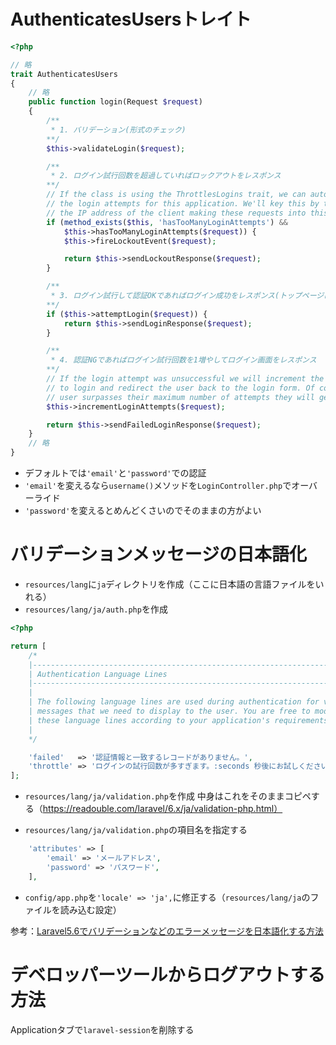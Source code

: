 # AuthenticatesUsersトレイト

```php
<?php

// 略
trait AuthenticatesUsers
{
    // 略
    public function login(Request $request)
    {
        /**
         * 1. バリデーション(形式のチェック)
        **/
        $this->validateLogin($request);

        /**
         * 2. ログイン試行回数を超過していればロックアウトをレスポンス
        **/
        // If the class is using the ThrottlesLogins trait, we can automatically throttle
        // the login attempts for this application. We'll key this by the username and
        // the IP address of the client making these requests into this application.
        if (method_exists($this, 'hasTooManyLoginAttempts') &&
            $this->hasTooManyLoginAttempts($request)) {
            $this->fireLockoutEvent($request);

            return $this->sendLockoutResponse($request);
        }

        /**
         * 3. ログイン試行して認証OKであればログイン成功をレスポンス(トップページにリダイレクト)
        **/
        if ($this->attemptLogin($request)) {
            return $this->sendLoginResponse($request);
        }

        /**
         * 4. 認証NGであればログイン試行回数を1増やしてログイン画面をレスポンス
        **/
        // If the login attempt was unsuccessful we will increment the number of attempts
        // to login and redirect the user back to the login form. Of course, when this
        // user surpasses their maximum number of attempts they will get locked out.
        $this->incrementLoginAttempts($request);

        return $this->sendFailedLoginResponse($request);
    }
    // 略
}
```

- デフォルトでは`'email'`と`'password'`での認証
- `'email'`を変えるなら`username()`メソッドを`LoginController.php`でオーバーライド
- `'password'`を変えるとめんどくさいのでそのままの方がよい

# バリデーションメッセージの日本語化

- `resources/lang`に`ja`ディレクトリを作成（ここに日本語の言語ファイルをいれる）
- `resources/lang/ja/auth.php`を作成
```php
<?php

return [
    /*
    |--------------------------------------------------------------------------
    | Authentication Language Lines
    |--------------------------------------------------------------------------
    |
    | The following language lines are used during authentication for various
    | messages that we need to display to the user. You are free to modify
    | these language lines according to your application's requirements.
    |
    */

    'failed'   => '認証情報と一致するレコードがありません。',
    'throttle' => 'ログインの試行回数が多すぎます。:seconds 秒後にお試しください。',
];
```

- `resources/lang/ja/validation.php`を作成
中身はこれをそのままコピペする（https://readouble.com/laravel/6.x/ja/validation-php.html）

- `resources/lang/ja/validation.php`の項目名を指定する
```php
    'attributes' => [
        'email' => 'メールアドレス',
        'password' => 'パスワード',
    ],
```

- `config/app.php`を`'locale' => 'ja',`に修正する（`resources/lang/ja`のファイルを読み込む設定）

参考：[Laravel5.6でバリデーションなどのエラーメッセージを日本語化する方法](https://www.takafumitaba.com/laravel-error-messages)

# デベロッパーツールからログアウトする方法

Applicationタブで`laravel-session`を削除する